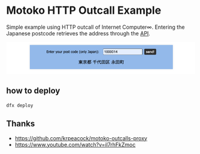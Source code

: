 # Motoko HTTP Outcall Example
Simple example using HTTP outcall of Internet Computer∞.
Entering the Japanese postcode retrieves the address through the [API](https://zipcloud.ibsnet.co.jp/doc/api).

![image](src/outcall_frontend/assets/Screenshot%202023-05-01%20at%2017.56.49.png)

## how to deploy
```
dfx deploy
```
## Thanks
- https://github.com/krpeacock/motoko-outcalls-proxy
- https://www.youtube.com/watch?v=il7rhFkZmoc